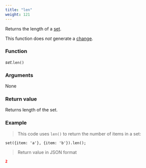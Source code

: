 ```yaml
---
title: "len"
weight: 121
---
```


Returns the length of a [set](..).

This function does *not* generate a [change](../../../overview/changes).

### Function

*set*.`len()`

### Arguments

None

### Return value

Returns length of the set.

### Example

> This code uses `len()` to return the number of items in a set:

```thingsdb,json_response
set({item: 'a'}, {item: 'b'}).len();
```

> Return value in JSON format

```json
2
```
